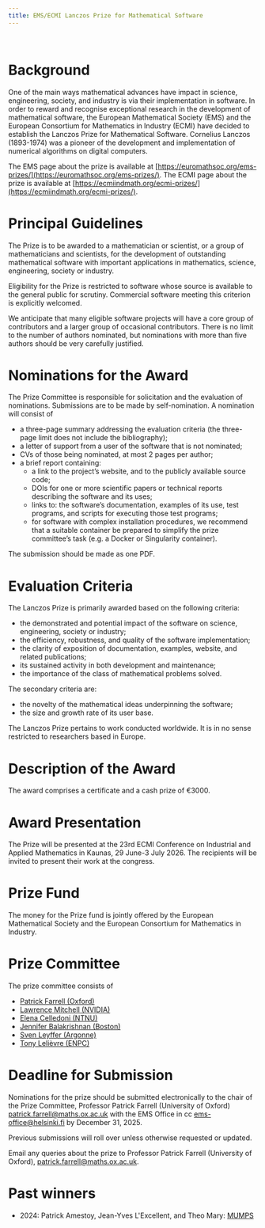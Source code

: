 ```yaml
---
title: EMS/ECMI Lanczos Prize for Mathematical Software
---
```


&nbsp;
&nbsp;

Background
==========

One of the main ways mathematical advances have impact in science, engineering, society, and industry is via their implementation in software. In order to reward and recognise exceptional research in the development of mathematical software, the European Mathematical Society (EMS) and the European Consortium for Mathematics in Industry (ECMI) have decided to establish the Lanczos Prize for Mathematical Software. Cornelius Lanczos (1893-1974) was a pioneer of the development and implementation of numerical algorithms on digital computers.

The EMS page about the prize is available at [https://euromathsoc.org/ems-prizes/](https://euromathsoc.org/ems-prizes/). The ECMI page about the prize is available at [https://ecmiindmath.org/ecmi-prizes/](https://ecmiindmath.org/ecmi-prizes/).

Principal Guidelines
====================

The Prize is to be awarded to a mathematician or scientist, or a group of mathematicians and scientists, for the development of outstanding mathematical software with important applications in mathematics, science, engineering, society or industry.

Eligibility for the Prize is restricted to software whose source is available to the general public for scrutiny. Commercial software meeting this criterion is explicitly welcomed.

We anticipate that many eligible software projects will have a core group of contributors and a larger group of occasional contributors. There is no limit to the number of authors nominated, but nominations with more than five authors should be very carefully justified.

Nominations for the Award
=========================

The Prize Committee is responsible for solicitation and the evaluation of nominations. Submissions are to be made by self-nomination. A nomination will consist of

- a three-page summary addressing the evaluation criteria (the three-page limit does not include the bibliography);
- a letter of support from a user of the software that is not nominated;
- CVs of those being nominated, at most 2 pages per author;
- a brief report containing:
  * a link to the project’s website, and to the publicly available source code;
  * DOIs for one or more scientific papers or technical reports describing the software and its uses;
  * links to: the software’s documentation, examples of its use, test programs, and scripts for executing those test programs;
  * for software with complex installation procedures, we recommend that a suitable container be prepared to simplify the prize committee’s task (e.g. a Docker or Singularity container).

The submission should be made as one PDF.

Evaluation Criteria
===================

The Lanczos Prize is primarily awarded based on the following criteria:

- the demonstrated and potential impact of the software on science, engineering, society or industry;
- the efficiency, robustness, and quality of the software implementation;
- the clarity of exposition of documentation, examples, website, and related publications;
- its sustained activity in both development and maintenance;
- the importance of the class of mathematical problems solved.

The secondary criteria are:

- the novelty of the mathematical ideas underpinning the software;
- the size and growth rate of its user base.

The Lanczos Prize pertains to work conducted worldwide. It is in no sense restricted to researchers based in Europe.

Description of the Award
========================

The award comprises a certificate and a cash prize of €3000.

Award Presentation
==================

The Prize will be presented at the 23rd ECMI Conference on Industrial and Applied Mathematics in Kaunas, 29 June-3 July 2026. The recipients will be invited to present their work at the congress.

Prize Fund
==========

The money for the Prize fund is jointly offered by the European Mathematical Society and the European Consortium for Mathematics in Industry.

Prize Committee
===============

The prize committee consists of

- <a href="https://pefarrell.org">Patrick Farrell (Oxford)</a>
- <a href="https://scholar.google.com/citations?user=GfzjtHEAAAAJ&hl=en">Lawrence Mitchell (NVIDIA)</a>
- <a href="https://www.ntnu.edu/employees/elena.celledoni">Elena Celledoni (NTNU)</a>
- <a href="https://math.bu.edu/people/jbala/">Jennifer Balakrishnan (Boston)</a>
- <a href="https://www.anl.gov/profile/sven-leyffer">Sven Leyffer (Argonne)</a>
- <a href="https://cermics.enpc.fr/~lelievre/">Tony Lelièvre (ENPC)</a>

Deadline for Submission
=======================

Nominations for the prize should be submitted electronically to the chair of the Prize Committee, Professor Patrick Farrell (University of Oxford) patrick.farrell@maths.ox.ac.uk with the EMS Office in cc ems-office@helsinki.fi by December 31, 2025.

Previous submissions will roll over unless otherwise requested or updated.

Email any queries about the prize to Professor Patrick Farrell (University of Oxford), patrick.farrell@maths.ox.ac.uk.

Past winners
============

- 2024: Patrick Amestoy, Jean-Yves L'Excellent, and Theo Mary: <a href="https://mumps-solver.org/index.php">MUMPS</a>

